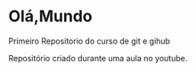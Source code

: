 # Olá,Mundo
 Primeiro Repositorio do curso de git e gihub

Repositório criado durante uma aula no youtube.